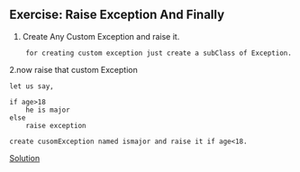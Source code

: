 ## Exercise: Raise Exception And Finally

1. Create Any Custom Exception and raise it.

```
    for creating custom exception just create a subClass of Exception.
```

2.now raise that custom Exception 

```
let us say,

if age>18 
    he is major
else
    raise exception

create cusomException named ismajor and raise it if age<18.
```



[Solution](https://github.com/codebasics/py/blob/master/Basics/python_basics/19_raise_exception_finally/19_raise_exception_finally.py)



